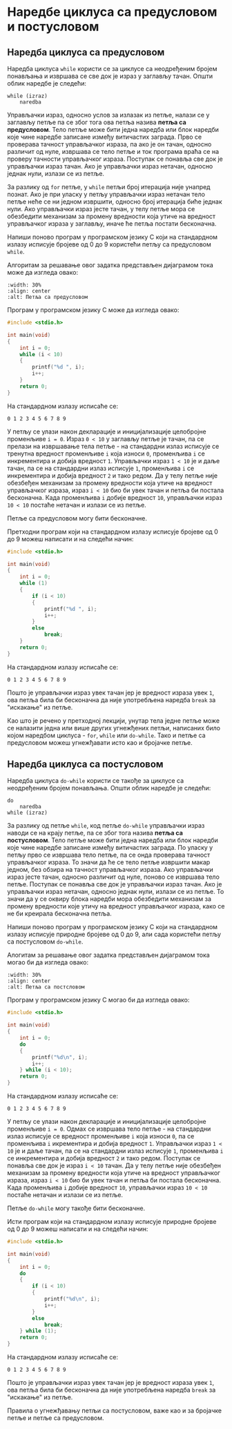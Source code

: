 # Наредбе циклуса са предусловом и постусловом

## Наредба циклуса са предусловом

Наредба циклуса `while` користи се за циклусе са неодређеним бројем понављања и
извршава се све док је израз у заглављу тачан. Општи облик наредбе је следећи:

```text
while (izraz)
    naredba
```

Управљачки израз, односно услов за излазак из петље, налази се у заглављу петље
па се због тога ова петља назива **петља са предусловом**. Тело петље може бити
једна наредба или блок наредби које чине наредбе записане између витичастих
заграда. Прво се проверава тачност управљачког израза, па ако је он тачан,
односно различит од нуле, извршава се тело петље и ток програма враћа се на
проверу тачности управљачког израза. Поступак се понавља све док је управљачки
израз тачан. Ако је управљачки израз нетачан, односно једнак нули, излази се из
петље.

За разлику од `for` петље, у `while` петљи број итерација није унапред познат.
Ако је при уласку у петљу управљачки израз нетачан тело петље неће се ни једном
извршити, односно број итерација биће једнак нули. Ако управљачки израз јесте
тачан, у телу петље мора се обезбедити механизам за промену вредности која
утиче на вредност управљачког израза у заглављу, иначе ће петља постати
бесконачна.

Напиши поново програм у програмском језику C који на стандардном излазу
исписује бројеве од $0$ до $9$ користећи петљу са предусловом `while`.

Алгоритам за решавање овог задатка представљен дијаграмом тока може да изгледа
овако:

```{image} images/preduslov.png
:width: 30%
:align: center
:alt: Петља са предусловом
```

Програм у програмском језику C може да изгледа овако:

```c
#include <stdio.h>

int main(void)
{
    int i = 0;
    while (i < 10)
    {
        printf("%d ", i);
        i++;
    }
    return 0;
}
```

На стандардном излазу исписаће се:

```text
0 1 2 3 4 5 6 7 8 9
```

У петљу се улази након декларације и иницијализације целобројне променљиве
`i = 0`. Израз `0 < 10` у заглављу петље је тачан, па се прелази на извршавање
тела петље - на стандардни излаз исписује се тренутна вредност променљиве `i`
која износи `0`, променљива `i` се инкрементира и добија вредност `1`.
Управљачки израз `1 < 10` је и даље тачан, па се на стандардни излаз исписује
`1`, променљива `i` се инкрементира и добија вредност `2` и тако редом. Да у
телу петље није обезбеђен механизам за промену вредности која утиче на вредност
управљачког израза, израз `i < 10` био би увек тачан и петља би постала
бесконачна. Када променљива `i` добије вредност `10`, управљачки израз
`10 < 10` постаће нетачан и излази се из петље.

Петље са предусловом могу бити бесконачне.

Претходни програм који на стандардном излазу исписује бројеве од $0$ до $9$
можеш написати и на следећи начин:

```c
#include <stdio.h>

int main(void)
{
    int i = 0;
    while (1)
    {
        if (i < 10)
        {
            printf("%d ", i);
            i++;
        }
        else
            break;
    }
    return 0;
}
```

На стандардном излазу исписаће се:

```text
0 1 2 3 4 5 6 7 8 9
```

Пошто је управљачки израз увек тачан јер је вредност израза увек `1`, ова петља
била би бесконачна да није употребљена наредба `break` за "искакање" из петље.

Као што је речено у претходној лекцији, унутар тела једне петље може се
налазити једна или више других угнежђених петљи, написаних било којом наредбом
циклуса - `for`, `while` или `do-while`. Тако и петље са предусловом можеш
угнежђавати исто као и бројачке петље.

## Наредба циклуса са постусловом

Наредба циклуса `do-while` користи се такође за циклусе са неодређеним бројем
понављања. Општи облик наредбе је следећи:

```text
do
    naredba
while (izraz)
```

За разлику од петље `while`, код петље `do-while` управљачки израз наводи се на
крају петље, па се због тога назива **петља са постусловом**. Тело петље може
бити једна наредба или блок наредби које чине наредбе записане између
витичастих заграда. По уласку у петљу прво се извршава тело петље, па се онда
проверава тачност управљачког израза. То значи да ће се тело петље извршити
макар једном, без обзира на тачност управљачког израза. Ако управљачки израз
јесте тачан, односно различит од нуле, поново се извршава тело петље. Поступак
се понавља све док је управљачки израз тачан. Ако је управљачки израз нетачан,
односно једнак нули, излази се из петље. То значи да у се оквиру блока наредби
мора обезбедити механизам за промену вредности које утичу на вредност
управљачког израза, како се не би креирала бесконачна петља.

Напиши поново програм у програмском језику C који на стандардном излазу
исписује природне бројеве од $0$ до $9$, али сада користећи петљу са
постусловом `do-while`.

Алогитам за решавање овог задатка представљен дијаграмом тока могао би да изгледа
овако:

```{image} images/postuslov.png
:width: 30%
:align: center
:alt: Петља са постсловом
```

Програм у програмском језику C могао би да изгледа овако:

```c
#include <stdio.h>

int main(void)
{
    int i = 0;
    do
    {
        printf("%d\n", i);
        i++;
    } while (i < 10);
    return 0;
}
```

На стандардном излазу исписаће се:

```text
0 1 2 3 4 5 6 7 8 9
```

У петљу се улази након декларације и иницијализације целобројне променљиве
`i = 0`. Одмах се извршава тело петље - на стандардни излаз исписује се
вредност променљиве `i` која износи `0`, па се променљива `i` икрементира и
добија вредност `1`. Управљачки израз `1 < 10` је и даље тачан, па се на
стандардни излаз исписује `1`, променљива `i` се инкрементира и добија вредност
`2` и тако редом. Поступак се понавља све док је израз `i < 10` тачан. Да у
телу петље није обезбеђен механизам за промену вредности која утиче на вредност
управљачког израза, израз `i < 10` био би увек тачан и петља би постала
бесконачна. Када променљива `i` добије вредност `10`, управљачки израз
`10 < 10` постаће нетачан и излази се из петље.

Петље `do-while` могу такође бити бесконачне.

Исти програм који на стандардном излазу исписује природне бројеве од $0$ до $9$
можеш написати и на следећи начин:

```c
#include <stdio.h>

int main(void)
{
    int i = 0;
    do
    {
        if (i < 10)
        {
            printf("%d\n", i);
            i++;
        }
        else
            break;
    } while (1);
    return 0;
}
```

На стандардном излазу исписаће се:

```text
0 1 2 3 4 5 6 7 8 9
```

Пошто је управљачки израз увек тачан јер је вредност израза увек `1`, ова петља
била би бесконачна да није употребљена наредба `break` за "искакање" из петље.

Правила о угнежђавању петљи са постусловом, важе као и за бројачке петље и
петље са предусловом.
